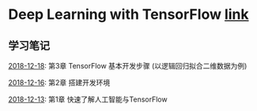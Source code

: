 # Deep Learning with TensorFlow [link](https://www.youtube.com/watch?v=MrijcdNl_U4&list=PL-XeOa5hMEYxNzHM7YLRjIwE1k3VQpqEh)

## 学习笔记
[2018-12-18](03/18.md): 第3章 TensorFlow 基本开发步骤 (以逻辑回归拟合二维数据为例)

[2018-12-16](02/16.md): 第2章 搭建开发环境

[2018-12-13](01/13.md): 第1章 快速了解人工智能与TensorFlow
